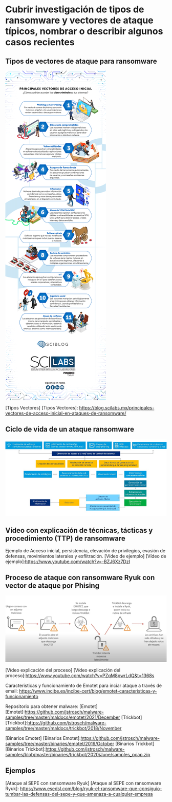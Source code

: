 # Cubrir investigación de tipos de ransomware y vectores de ataque típicos, nombrar o describir algunos casos recientes

## Tipos de vectores de ataque para ransomware
<img src="./imágenes/vectores-de-acceso-img.jpg" />

[Tipos Vectores]
[Tipos Vectores]: https://blog.scilabs.mx/principales-vectores-de-acceso-inicial-en-ataques-de-ransomware/

## Ciclo de vida de un ataque ransomware
<img src="./imágenes/vectors-ransomware-attack.jpeg" />

## Vídeo con explicación de técnicas, tácticas y procedimiento (TTP) de ransomware
Ejemplo de Acceso inicial, persistencia, elevación de privilegios, evasión de defensas, movimientos laterales y exflitración.
[Vídeo de ejemplo]
[Vídeo de ejemplo]:https://www.youtube.com/watch?v=-BZJ6Xz7DzI

## Proceso de ataque con ransomware Ryuk con vector de ataque por Phising
<img src="./imágenes/Ataque Emotet-TrickBot-Ryuk.jpg" />

[Vídeo explicación del proceso]
[Vídeo explicación del proceso]:https://www.youtube.com/watch?v=PZqM8pwrLdQ&t=1368s

Caracteristicas y funcionamiento de Emotet para inciar ataque a través de email:
https://www.incibe.es/incibe-cert/blog/emotet-caracteristicas-y-funcionamiento

Repositorio para obtener malware:
[Emotet]
[Emotet]:https://github.com/jstrosch/malware-samples/tree/master/maldocs/emotet/2021/December
[Trickbot]
[Trickbot]:https://github.com/jstrosch/malware-samples/tree/master/maldocs/trickbot/2018/November

[Binarios Emotet]
[Binarios Emotet]:https://github.com/jstrosch/malware-samples/tree/master/binaries/emotet/2019/October
[Binarios Trickbot]
[Binarios Trickbot]:https://github.com/jstrosch/malware-samples/blob/master/binaries/trickbot/2020/June/samples_pcap.zip


## Ejemplos
[Ataque al SEPE con ransomware Ryuk]
[Ataque al SEPE con ransomware Ryuk]: https://www.esedsl.com/blog/ryuk-el-ransomware-que-consiguio-tumbar-las-defensas-del-sepe-y-que-amenaza-a-cualquier-empresa